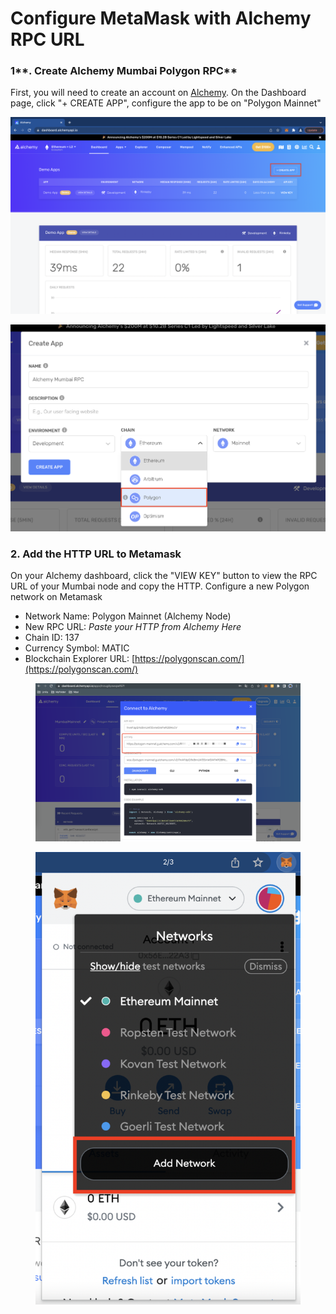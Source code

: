 # Configure MetaMask with Alchemy RPC URL

### 1**. Create Alchemy Mumbai Polygon RPC** <a href="#alchemypolygontometamaskinstructions-2.createalchemymumbaipolygonrpc" id="alchemypolygontometamaskinstructions-2.createalchemymumbaipolygonrpc"></a>

First, you will need to create an account on [Alchemy](https://dashboard.alchemyapi.io). On the Dashboard page, click "+ CREATE APP", configure the app to be on "Polygon Mainnet"

![](<../../.gitbook/assets/4 (1) (1).png>)

![](<../../.gitbook/assets/5 (1).png>)

### 2. Add the HTTP URL to Metamask <a href="#alchemypolygontometamaskinstructions-3.addthehttpurltometamask" id="alchemypolygontometamaskinstructions-3.addthehttpurltometamask"></a>

On your Alchemy dashboard, click the "VIEW KEY" button to view the RPC URL of your Mumbai node and copy the HTTP. Configure a new Polygon network on Metamask

* Network Name: Polygon Mainnet (Alchemy Node)
* New RPC URL: _Paste your HTTP from Alchemy Here_
* Chain ID: 137
* Currency Symbol: MATIC
* Blockchain Explorer URL: [https://polygonscan.com/](https://polygonscan.com/)



<div align="left">

<figure><img src="../../.gitbook/assets/MicrosoftTeams-image (30).png" alt=""><figcaption></figcaption></figure>

 

<figure><img src="../../.gitbook/assets/截圖 2022-10-18 下午3.39.04 (1).png" alt=""><figcaption></figcaption></figure>

</div>
